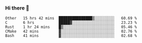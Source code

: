 ### Hi there 👋

<!--
**WShiBin/WShiBin** is a ✨ _special_ ✨ repository because its `README.md` (this file) appears on your GitHub profile.

Here are some ideas to get you started:

- 🔭 I’m currently working on ...
- 🌱 I’m currently learning ...
- 👯 I’m looking to collaborate on ...
- 🤔 I’m looking for help with ...
- 💬 Ask me about ...
- 📫 How to reach me: ...
- 😄 Pronouns: ...
- ⚡ Fun fact: ...
-->

<!--START_SECTION:waka-->
```text
Other   15 hrs 42 mins  ███████████████▒░░░░░░░░░   60.69 % 
C       6 hrs           █████▓░░░░░░░░░░░░░░░░░░░   23.23 % 
Rust    1 hr 24 mins    █▒░░░░░░░░░░░░░░░░░░░░░░░   05.46 % 
CMake   42 mins         ▓░░░░░░░░░░░░░░░░░░░░░░░░   02.76 % 
Bash    41 mins         ▓░░░░░░░░░░░░░░░░░░░░░░░░   02.68 % 
```
<!--END_SECTION:waka-->
